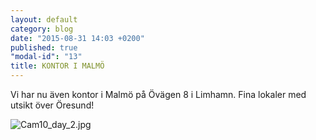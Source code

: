 ```yaml
---
layout: default
category: blog
date: "2015-08-31 14:03 +0200"
published: true
"modal-id": "13"
title: KONTOR I MALMÖ
---
```


Vi har nu även kontor i Malmö på Övägen 8 i Limhamn. Fina lokaler med utsikt över Öresund!

![Cam10_day_2.jpg]({{site.baseurl}}/media/Cam10_day_2.jpg)